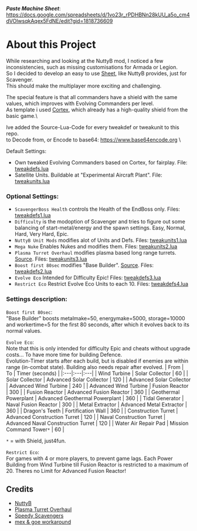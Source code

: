 
***Paste Machine Sheet***: https://docs.google.com/spreadsheets/d/1vo23r_rPDHBNn28kUU_a5o_cm4dVOlwsqkAqex5FdNE/edit?gid=1818736609



# About this Project
While researching and looking at the NuttyB mod, I noticed a few inconsistencies, such as missing customisations for Armada or Legion.\
So I decided to develop an easy to use [Sheet](https://docs.google.com/spreadsheets/d/1vo23r_rPDHBNn28kUU_a5o_cm4dVOlwsqkAqex5FdNE/edit?gid=1818736609), like NuttyB provides, just for Scavenger.\
This should make the multiplayer more exciting and challenging.

The special feature is that all commanders have a shield with the same values, which improves with Evolving Commanders per level.\
As template i used [Cortex](https://github.com/beyond-all-reason/Beyond-All-Reason/blob/master/units/other/evocom/corcomlvl10.lua#L403), which already has a high-quality shield from the basic game.\

Ive added the Source-Lua-Code for every tweakdef or tweakunit to this repo.\
to Decode from, or Encode to base64: https://www.base64encode.org \


Default Settings:
- Own tweaked Evolving Commanders based on Cortex, for fairplay. File: [tweakdefs.lua](tweakdefs.lua)
- Satellite Units. Buildable at "Experimental Aircraft Plant". File: [tweakunits.lua](tweakunits.lua)



### Optional Settings:
- `ScavengerBoss Health` controls the Health of the EndBoss only. Files: [tweakdefs1.lua](tweakdefs1.lua)
- `Difficulty` is the modoption of Scavenger and tries to figure out some balancing of start-metal/energy and the spawn settings. Easy, Normal, Hard, Very Hard, Epic.
- `NuttyB Unit Mods` modifies alot of Units and Defs. Files: [tweakunits1.lua](tweakunits1.lua)
- `Mega Nuke` Enables Nukes and modifies them. Files: [tweakunits2.lua](tweakunits2.lua)
- `Plasma Turret Overhaul` modifies plasma based long range turrets. [Source](https://docs.google.com/document/d/161NSONfbjG5xxX-BAGhlQr7mtegCWjIFDjHs03qECC4/edit). Files: [tweakunits3.lua](tweakunits3.lua)
- `Boost first 80sec` modifies "Base Builder". [Source](https://discord.com/channels/549281623154229250/1254587358830137415/1254587358830137415). Files: [tweakdefs2.lua](tweakdefs2.lua)
- `Evolve Eco` Intended for Difficulty Epic! Files: [tweakdefs3.lua](tweakdefs3.lua)
- `Restrict Eco` Restrict Evolve Eco Units to each 10. Files: [tweakdefs4.lua](tweakdefs4.lua)



### Settings description:
`Boost first 80sec`:\
"Base Builder" boosts metalmake=50, energymake=5000, storage=10000 and workertime=5 for the first 80 seconds, after which it evolves back to its normal values.

`Evolve Eco`:\
Note that this is only intended for difficulty Epic and cheats without upgrade costs... To have more time for building Defence.\
Evolution-Timer starts after each build, but is disabled if enemies are within range (in-combat state). Building also needs repair after evolved.
| From | To | Timer (seconds) |
|:---|:---|:---|
| Wind Turbine | Solar Collector | 60 |
| Solar Collector | Advanced Solar Collector | 120 |
| Advanced Solar Collector | Advanced Wind Turbine | 240 |
| Advanced Wind Turbine | Fusion Reactor | 300 |
| Fusion Reactor | Advanced Fusion Reactor | 360 |
| Geothermal Powerplant | Advanced Geothermal Powerplant | 360 |
| Tidal Generator | Naval Fusion Reactor | 300 |
| Metal Extractor | Advanced Metal Extractor | 360 |
| Dragon's Teeth | Fortification Wall | 360 |
| Construction Turret | Advanced Construction Turret | 120 |
| Naval Construction Turret | Advanced Naval Construction Turret | 120 |
| Water Air Repair Pad | Mission Command Tower`*` | 60 |

`*` = with Shield, just4fun.

`Restrict Eco`:\
For games with 4 or more players, to prevent game lags. Each Power Building from Wind Turbine till Fusion Reactor is restricted to a maximum of 20. Theres no Limit for Advanced Fusion Reactor!




## Credits
- [NuttyB](https://discord.com/channels/549281623154229250/1168959237641216131)
- [Plasma Turret Overhaul](https://discord.com/channels/549281623154229250/1267251807185535089)
- [Speedy Scavengers](https://discord.com/channels/549281623154229250/1254587358830137415/1254587358830137415)
- [mex & goe workaround](https://discord.com/channels/549281623154229250/858397131148623892/1272528312429842543)